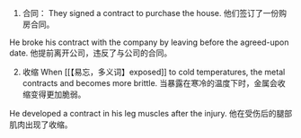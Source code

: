 1. 合同：
They signed a contract to purchase the house.
他们签订了一份购房合同。

He broke his contract with the company by leaving before the agreed-upon date.
他提前离开公司，违反了与公司的合同。

2. 收缩
When [[【易忘，多义词】exposed]] to cold temperatures, the metal contracts and becomes more brittle.
当暴露在寒冷的温度下时，金属会收缩变得更加脆弱。

He developed a contract in his leg muscles after the injury.
他在受伤后的腿部肌肉出现了收缩。